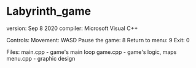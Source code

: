 # Labyrinth_game
 version: Sep  8 2020
 compiler: Microsoft Visual C++
 
Controls:
 Movement: WASD
 Pause the game: 8
 Return to menu: 9 
 Exit: 0

Files:
 main.cpp - game's main loop
 game.cpp - game's logic, maps
 menu.cpp - graphic design

 
